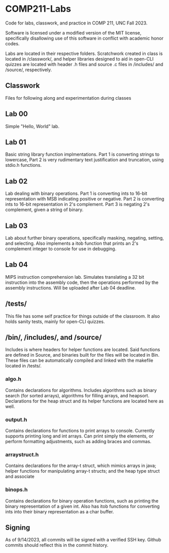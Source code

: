 # COMP211-Labs
Code for labs, classwork, and practice in COMP 211, UNC Fall 2023.

Software is licensed under a modified version of the MIT license,
specifically disallowing use of this software in conflict with 
academic honor codes.

Labs are located in their respective folders. Scratchwork created in class
is located in /classwork/, and helper libraries designed to aid in open-CLI 
quizzes are located with header .h files and source .c files 
in /includes/ and /source/, respectively.

## Classwork
Files for following along and experimentation during classes

## Lab 00
Simple "Hello, World" lab. 

## Lab 01
Basic string library function implmentations. Part 1 is converting strings to 
lowercase, Part 2 is very rudimentary text justification and truncation, using 
stdio.h functions.

## Lab 02
Lab dealing with binary operations. Part 1 is converting ints to 16-bit
representation with MSB indicating positive or negative. Part 2 is
converting ints to 16-bit representation in 2's complement. Part 3 is negating
2's complement, given a string of binary. 

## Lab 03
Lab about further binary operations, specifically masking, negating, setting,
and selecting. Also implements a itob function that prints an 2's complement
integer to console for use in debugging.

## Lab 04
MIPS instruction comprehension lab. Simulates translating a 32 bit instruction
into the assembly code, then the operations performed by the assembly 
instructions. Will be uploaded after Lab 04 deadline.

## /tests/
This file has some self practice for things outside of the classroom. 
It also holds sanity tests, mainly for open-CLI quizzes.

## /bin/, /includes/, and /source/
Includes is where headers for helper functions are located. Said functions
are defined in Source, and binaries built for the files will be located
in Bin. These files can be automatically compiled and linked with the
makefile located in /tests/.

### algo.h
Contains declarations for algorithms. Includes algorithms such as binary
search (for sorted arrays), algorithms for filling arrays, and heapsort. 
Declarations for the heap struct and its helper functions are located here 
as well. 

### output.h
Contains declarations for functions to print arrays to console. Currently 
supports printing long and int arrays. Can print simply the elements, or perform
formatting adjustments, such as adding braces and commas.

### arraystruct.h
Contains declarations for the array-t struct, which mimics arrays in java;
helper functions for manipulating array-t structs; and the heap type struct and
associate 

### binops.h
Contains declarations for binary operation functions, such as printing the
binary representation of a given int. Also has itob functions for converting
ints into their binary representation as a char buffer.

## Signing
As of 9/14/2023, all commits will be signed with a verified SSH key. Github 
commits should reflect this in the commit history.
